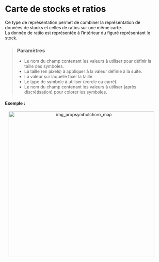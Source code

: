 # Carte de stocks et ratios

Ce type de représentation permet de combiner la représentation de données de stocks et celles de ratios sur une même carte.  
La donnée de ratiio est représentée à l’intérieur du figuré représentant le stock. 

> ### Paramètres
> * Le nom du champ contenant les valeurs à utiliser pour définir la taille des symboles.
> * La taille (en pixels) à appliquer à la valeur définie à la suite.
> * La valeur sur laquelle fixer la taille.
> * Le type de symbole à utiliser (cercle ou carré).
> * Le nom du champ contenant les valeurs à utiliser (après discrétisation) pour colorer les symboles.


#### Exemple :

<p style="text-align: center;">
<img src="img/propsymbolschoro.png" alt="img_propsymbolchoro_map" style="width: 480px;"/>
</p>
